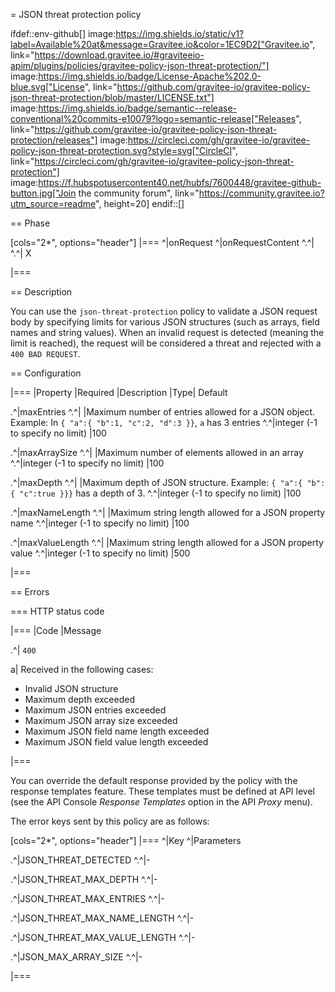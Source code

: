 = JSON threat protection policy

ifdef::env-github[]
image:https://img.shields.io/static/v1?label=Available%20at&message=Gravitee.io&color=1EC9D2["Gravitee.io", link="https://download.gravitee.io/#graviteeio-apim/plugins/policies/gravitee-policy-json-threat-protection/"]
image:https://img.shields.io/badge/License-Apache%202.0-blue.svg["License", link="https://github.com/gravitee-io/gravitee-policy-json-threat-protection/blob/master/LICENSE.txt"]
image:https://img.shields.io/badge/semantic--release-conventional%20commits-e10079?logo=semantic-release["Releases", link="https://github.com/gravitee-io/gravitee-policy-json-threat-protection/releases"]
image:https://circleci.com/gh/gravitee-io/gravitee-policy-json-threat-protection.svg?style=svg["CircleCI", link="https://circleci.com/gh/gravitee-io/gravitee-policy-json-threat-protection"]
image:https://f.hubspotusercontent40.net/hubfs/7600448/gravitee-github-button.jpg["Join the community forum", link="https://community.gravitee.io?utm_source=readme", height=20]
endif::[]

== Phase

[cols="2*", options="header"]
|===
^|onRequest
^|onRequestContent
^.^|
^.^| X

|===

== Description

You can use the `json-threat-protection` policy to validate a JSON request body by specifying limits for various JSON structures (such as arrays, field names and string values).
When an invalid request is detected (meaning the limit is reached), the request will be considered a threat and rejected with a `400 BAD REQUEST`.

== Configuration

|===
|Property |Required |Description |Type| Default

.^|maxEntries
^.^|
|Maximum number of entries allowed for a JSON object. Example: In ```{ "a":{ "b":1, "c":2, "d":3 }}```, ```a``` has 3 entries
^.^|integer (-1 to specify no limit)
|100

.^|maxArraySize
^.^|
|Maximum number of elements allowed in an array
^.^|integer (-1 to specify no limit)
|100

.^|maxDepth
^.^|
|Maximum depth of JSON structure. Example: ```{ "a":{ "b":{ "c":true }}}``` has a depth of 3.
^.^|integer (-1 to specify no limit)
|100

.^|maxNameLength
^.^|
|Maximum string length allowed for a JSON property name
^.^|integer (-1 to specify no limit)
|100

.^|maxValueLength
^.^|
|Maximum string length allowed for a JSON property value
^.^|integer (-1 to specify no limit)
|500

|===

== Errors

=== HTTP status code

|===
|Code |Message

.^| ```400```

a| Received in the following cases:

* Invalid JSON structure
* Maximum depth exceeded
* Maximum JSON entries exceeded
* Maximum JSON array size exceeded
* Maximum JSON field name length exceeded
* Maximum JSON field value length exceeded

|===

You can override the default response provided by the policy with the response templates feature. These templates must be defined at API level (see the API Console *Response Templates* option in the API *Proxy* menu).

The error keys sent by this policy are as follows:

[cols="2*", options="header"]
|===
^|Key
^|Parameters

.^|JSON_THREAT_DETECTED
^.^|-

.^|JSON_THREAT_MAX_DEPTH
^.^|-

.^|JSON_THREAT_MAX_ENTRIES
^.^|-

.^|JSON_THREAT_MAX_NAME_LENGTH
^.^|-

.^|JSON_THREAT_MAX_VALUE_LENGTH
^.^|-

.^|JSON_MAX_ARRAY_SIZE
^.^|-

|===
